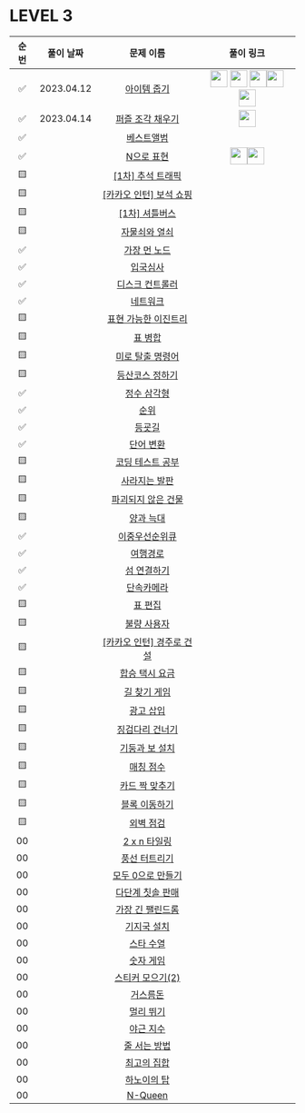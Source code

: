 # LEVEL 3



| 순번|풀이 날짜|문제 이름|풀이 링크 |
| :--:|:--:|:--:|:--:|
| ✅ |2023.04.12|[아이템 줍기](https://programmers.co.kr/learn/courses/30/lessons/87694)|<a href="https://github.com/JeongMiiiin/algorithm/blob/main/%ED%94%84%EB%A1%9C%EA%B7%B8%EB%9E%98%EB%A8%B8%EC%8A%A4/lv3/87694.%E2%80%85%EC%95%84%EC%9D%B4%ED%85%9C%E2%80%85%EC%A4%8D%EA%B8%B0/%EC%95%84%EC%9D%B4%ED%85%9C%E2%80%85%EC%A4%8D%EA%B8%B0.java" width="30px"><img src="https://avatars.githubusercontent.com/u/112797177?v=4" width="30px" style="max-width: 100%;"></a> <a href="https://github.com/97Kzone/CodeTest_practice/blob/main/PG_Level3/%EC%95%84%EC%9D%B4%ED%85%9C%EC%A4%8D%EA%B8%B0.java"><img src="https://avatars.githubusercontent.com/u/76652908?v=4" width="30px"></a> <a href="https://github.com/cksghks89/Algorithm/blob/master/%ED%94%84%EB%A1%9C%EA%B7%B8%EB%9E%98%EB%A8%B8%EC%8A%A4/lv3/87694.%E2%80%85%EC%95%84%EC%9D%B4%ED%85%9C%E2%80%85%EC%A4%8D%EA%B8%B0/%EC%95%84%EC%9D%B4%ED%85%9C%E2%80%85%EC%A4%8D%EA%B8%B0.java"><img src="https://avatars.githubusercontent.com/cksghks89" width="30px"></a><a href="https://github.com/hayeongK/Algorithm/blob/main/%ED%94%84%EB%A1%9C%EA%B7%B8%EB%9E%98%EB%A8%B8%EC%8A%A4/lv3/87694.%E2%80%85%EC%95%84%EC%9D%B4%ED%85%9C%E2%80%85%EC%A4%8D%EA%B8%B0/%EC%95%84%EC%9D%B4%ED%85%9C%E2%80%85%EC%A4%8D%EA%B8%B0.java"><img src="https://avatars.githubusercontent.com/u/83320865?v=4" width="30px"></a> <a href="https://github.com/sujeong1201/Algorithm/blob/main/%ED%94%84%EB%A1%9C%EA%B7%B8%EB%9E%98%EB%A8%B8%EC%8A%A4/lv3/87694.%E2%80%85%EC%95%84%EC%9D%B4%ED%85%9C%E2%80%85%EC%A4%8D%EA%B8%B0/%EC%95%84%EC%9D%B4%ED%85%9C%E2%80%85%EC%A4%8D%EA%B8%B0.java"><img src="https://avatars.githubusercontent.com/u/37768793?v=4" width="30px"></a><!-- 여여기기 -->|
| ✅ |2023.04.14|[퍼즐 조각 채우기](https://programmers.co.kr/learn/courses/30/lessons/84021)|<a href="https://github.com/JeongMiiiin/algorithm/blob/main/%ED%94%84%EB%A1%9C%EA%B7%B8%EB%9E%98%EB%A8%B8%EC%8A%A4/lv3/84021.%E2%80%85%ED%8D%BC%EC%A6%90%E2%80%85%EC%A1%B0%EA%B0%81%E2%80%85%EC%B1%84%EC%9A%B0%EA%B8%B0/%ED%8D%BC%EC%A6%90%E2%80%85%EC%A1%B0%EA%B0%81%E2%80%85%EC%B1%84%EC%9A%B0%EA%B8%B0.java" width="30px"><img src="https://avatars.githubusercontent.com/u/112797177?v=4" width="30px" style="max-width: 100%;"></a><!-- 여여기기 -->|
| ✅ ||[베스트앨범](https://programmers.co.kr/learn/courses/30/lessons/42579)|<!-- 여여기기 -->|
| ✅ ||[N으로 표현](https://programmers.co.kr/learn/courses/30/lessons/42895)|<a href="https://github.com/97Kzone/CodeTest_practice/blob/main/PG_Level3/N%EC%9C%BC%EB%A1%9C%ED%91%9C%ED%98%84.java"><img src="https://avatars.githubusercontent.com/u/76652908?v=4" width="30px"></a><a href="https://github.com/JeongMiiiin/algorithm/blob/main/%ED%94%84%EB%A1%9C%EA%B7%B8%EB%9E%98%EB%A8%B8%EC%8A%A4/lv3/42895.%E2%80%85N%EC%9C%BC%EB%A1%9C%E2%80%85%ED%91%9C%ED%98%84/N%EC%9C%BC%EB%A1%9C%E2%80%85%ED%91%9C%ED%98%84.java" width="30px"><img src="https://avatars.githubusercontent.com/u/112797177?v=4" width="30px" style="max-width: 100%;"></a><!-- 여여기기 -->|
| 🟨 ||[[1차] 추석 트래픽](https://programmers.co.kr/learn/courses/30/lessons/17676)|<!-- 여여기기 -->|
| 🟨 ||[[카카오 인턴] 보석 쇼핑](https://programmers.co.kr/learn/courses/30/lessons/67258)|<!-- 여여기기 -->|
| 🟨 ||[[1차] 셔틀버스](https://programmers.co.kr/learn/courses/30/lessons/17678)|<!-- 여여기기 -->|
| 🟨 ||[자물쇠와 열쇠](https://programmers.co.kr/learn/courses/30/lessons/60059)|<!-- 여여기기 -->|
| ✅ ||[가장 먼 노드](https://programmers.co.kr/learn/courses/30/lessons/49189)|<!-- 여여기기 -->|
| ✅ ||[입국심사](https://programmers.co.kr/learn/courses/30/lessons/43238)|<!-- 여여기기 -->|
| ✅ ||[디스크 컨트롤러](https://programmers.co.kr/learn/courses/30/lessons/42627)|<!-- 여여기기 -->|
| ✅ ||[네트워크](https://programmers.co.kr/learn/courses/30/lessons/43162)|<!-- 여여기기 -->|
| 🟨 ||[표현 가능한 이진트리](https://programmers.co.kr/learn/courses/30/lessons/150367)|<!-- 여여기기 -->|
| 🟨 ||[표 병합](https://programmers.co.kr/learn/courses/30/lessons/150366)|<!-- 여여기기 -->|
| 🟨 ||[미로 탈출 명령어](https://programmers.co.kr/learn/courses/30/lessons/150365)|<!-- 여여기기 -->|
| 🟨 ||[등산코스 정하기](https://programmers.co.kr/learn/courses/30/lessons/118669)|<!-- 여여기기 -->|
| ✅ ||[정수 삼각형](https://programmers.co.kr/learn/courses/30/lessons/43105)|<!-- 여여기기 -->|
| ✅ ||[순위](https://programmers.co.kr/learn/courses/30/lessons/49191)|<!-- 여여기기 -->|
| ✅ ||[등굣길](https://programmers.co.kr/learn/courses/30/lessons/42898)|<!-- 여여기기 -->|
| ✅ ||[단어 변환](https://programmers.co.kr/learn/courses/30/lessons/43163)|<!-- 여여기기 -->|
| 🟨 ||[코딩 테스트 공부](https://programmers.co.kr/learn/courses/30/lessons/118668)|<!-- 여여기기 -->|
| 🟨 ||[사라지는 발판](https://programmers.co.kr/learn/courses/30/lessons/92345)|<!-- 여여기기 -->|
| 🟨 ||[파괴되지 않은 건물](https://programmers.co.kr/learn/courses/30/lessons/92344)|<!-- 여여기기 -->|
| 🟨 ||[양과 늑대](https://programmers.co.kr/learn/courses/30/lessons/92343)|<!-- 여여기기 -->|
| ✅ ||[이중우선순위큐](https://programmers.co.kr/learn/courses/30/lessons/42628)|<!-- 여여기기 -->|
| ✅ ||[여행경로](https://programmers.co.kr/learn/courses/30/lessons/43164)|<!-- 여여기기 -->|
| ✅ ||[섬 연결하기](https://programmers.co.kr/learn/courses/30/lessons/42861)|<!-- 여여기기 -->|
| ✅ ||[단속카메라](https://programmers.co.kr/learn/courses/30/lessons/42884)|<!-- 여여기기 -->|
| 🟨 ||[표 편집](https://programmers.co.kr/learn/courses/30/lessons/81303)|<!-- 여여기기 -->|
| 🟨 ||[불량 사용자](https://programmers.co.kr/learn/courses/30/lessons/64064)|<!-- 여여기기 -->|
| 🟨 ||[[카카오 인턴] 경주로 건설](https://programmers.co.kr/learn/courses/30/lessons/67259)|<!-- 여여기기 -->|
| 🟨 ||[합승 택시 요금](https://programmers.co.kr/learn/courses/30/lessons/72413)|<!-- 여여기기 -->|
| 🟨 ||[길 찾기 게임](https://programmers.co.kr/learn/courses/30/lessons/42892)|<!-- 여여기기 -->|
| 🟨 ||[광고 삽입](https://programmers.co.kr/learn/courses/30/lessons/72414)|<!-- 여여기기 -->|
| 🟨 ||[징검다리 건너기](https://programmers.co.kr/learn/courses/30/lessons/64062)|<!-- 여여기기 -->|
| 🟨 ||[기둥과 보 설치](https://programmers.co.kr/learn/courses/30/lessons/60061)|<!-- 여여기기 -->|
| 🟨 ||[매칭 점수](https://programmers.co.kr/learn/courses/30/lessons/42893)|<!-- 여여기기 -->|
| 🟨 ||[카드 짝 맞추기](https://programmers.co.kr/learn/courses/30/lessons/72415)|<!-- 여여기기 -->|
| 🟨 ||[블록 이동하기](https://programmers.co.kr/learn/courses/30/lessons/60063)|<!-- 여여기기 -->|
| 🟨 ||[외벽 점검](https://programmers.co.kr/learn/courses/30/lessons/60062)|<!-- 여여기기 -->|
| 00 ||[2 x n 타일링](https://programmers.co.kr/learn/courses/30/lessons/12900)|<!-- 여여기기 -->|
| 00 ||[풍선 터트리기](https://programmers.co.kr/learn/courses/30/lessons/68646)|<!-- 여여기기 -->|
| 00 ||[모두 0으로 만들기](https://programmers.co.kr/learn/courses/30/lessons/76503)|<!-- 여여기기 -->|
| 00 ||[다단계 칫솔 판매](https://programmers.co.kr/learn/courses/30/lessons/77486)|<!-- 여여기기 -->|
| 00 ||[가장 긴 팰린드롬](https://programmers.co.kr/learn/courses/30/lessons/12904)|<!-- 여여기기 -->|
| 00 ||[기지국 설치](https://programmers.co.kr/learn/courses/30/lessons/12979)|<!-- 여여기기 -->|
| 00 ||[스타 수열](https://programmers.co.kr/learn/courses/30/lessons/70130)|<!-- 여여기기 -->|
| 00 ||[숫자 게임](https://programmers.co.kr/learn/courses/30/lessons/12987)|<!-- 여여기기 -->|
| 00 ||[스티커 모으기(2)](https://programmers.co.kr/learn/courses/30/lessons/12971)|<!-- 여여기기 -->|
| 00 ||[거스름돈](https://programmers.co.kr/learn/courses/30/lessons/12907)|<!-- 여여기기 -->|
| 00 ||[멀리 뛰기](https://programmers.co.kr/learn/courses/30/lessons/12914)|<!-- 여여기기 -->|
| 00 ||[야근 지수](https://programmers.co.kr/learn/courses/30/lessons/12927)|<!-- 여여기기 -->|
| 00 ||[줄 서는 방법](https://programmers.co.kr/learn/courses/30/lessons/12936)|<!-- 여여기기 -->|
| 00 ||[최고의 집합](https://programmers.co.kr/learn/courses/30/lessons/12938)|<!-- 여여기기 -->|
| 00 ||[하노이의 탑](https://programmers.co.kr/learn/courses/30/lessons/12946)|<!-- 여여기기 -->|
| 00 ||[N-Queen](https://programmers.co.kr/learn/courses/30/lessons/12952)|<!-- 여여기기 -->|
